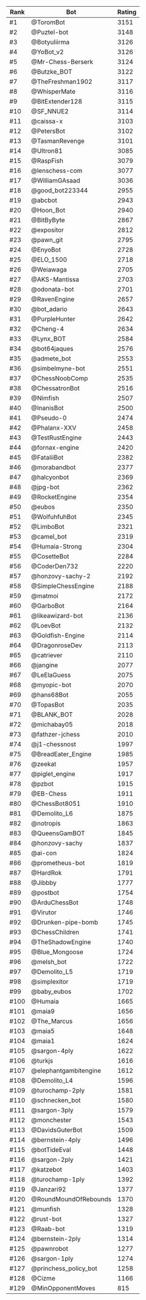 Rank|Bot|Rating
---|---|---
#1|@ToromBot|3151
#2|@Puztel-bot|3148
#3|@Botyuliirma|3126
#4|@YoBot_v2|3126
#5|@Mr-Chess-Berserk|3124
#6|@Butzke_BOT|3122
#7|@TheFreshman1902|3117
#8|@WhisperMate|3116
#9|@BitExtender128|3115
#10|@SF_NNUE2|3114
#11|@caissa-x|3103
#12|@PetersBot|3102
#13|@TasmanRevenge|3101
#14|@Ultron81|3085
#15|@RaspFish|3079
#16|@lenschess-com|3077
#17|@WilliamGAsaad|3036
#18|@good_bot223344|2955
#19|@abcbot|2943
#20|@Hoon_Bot|2940
#21|@BitByByte|2867
#22|@expositor|2812
#23|@pawn_git|2795
#24|@EnyoBot|2728
#25|@ELO_1500|2718
#26|@Weiawaga|2705
#27|@AKS-Mantissa|2703
#28|@odonata-bot|2701
#29|@RavenEngine|2657
#30|@bot_adario|2643
#31|@PurpleHunter|2642
#32|@Cheng-4|2634
#33|@Lynx_BOT|2584
#34|@bot64jaques|2576
#35|@admete_bot|2553
#36|@simbelmyne-bot|2551
#37|@ChessNoobComp|2535
#38|@ChessatronBot|2516
#39|@Nimfish|2507
#40|@InanisBot|2500
#41|@Pseudo-0|2474
#42|@Phalanx-XXV|2458
#43|@TestRustEngine|2443
#44|@fornax-engine|2420
#45|@FataliiBot|2382
#46|@morabandbot|2377
#47|@halcyonbot|2369
#48|@jpg-bot|2362
#49|@RocketEngine|2354
#50|@eubos|2350
#51|@WolfuhfuhBot|2345
#52|@LimboBot|2321
#53|@camel_bot|2319
#54|@Humaia-Strong|2304
#55|@CosetteBot|2284
#56|@CoderDen732|2220
#57|@honzovy-sachy-2|2192
#58|@SimpleChessEngine|2188
#59|@matmoi|2172
#60|@GarboBot|2164
#61|@likeawizard-bot|2136
#62|@LoevBot|2132
#63|@Goldfish-Engine|2114
#64|@DragonroseDev|2113
#65|@catriever|2110
#66|@jangine|2077
#67|@LeElaGuess|2075
#68|@myopic-bot|2070
#69|@hans68Bot|2055
#70|@TopasBot|2035
#71|@BLANK_BOT|2028
#72|@michabay05|2018
#73|@fathzer-jchess|2010
#74|@j1-chessnost|1997
#75|@BreadEater_Engine|1985
#76|@zeekat|1957
#77|@piglet_engine|1917
#78|@pzbot|1915
#79|@EB-Chess|1911
#80|@ChessBot8051|1910
#81|@Demolito_L6|1875
#82|@notropis|1863
#83|@QueensGamBOT|1845
#84|@honzovy-sachy|1837
#85|@ai-con|1824
#86|@prometheus-bot|1819
#87|@HardRok|1791
#88|@Jibbby|1777
#89|@postbot|1754
#90|@ArduChessBot|1748
#91|@Virutor|1746
#92|@Drunken-pipe-bomb|1745
#93|@ChessChildren|1741
#94|@TheShadowEngine|1740
#95|@Blue_Mongoose|1724
#96|@melsh_bot|1722
#97|@Demolito_L5|1719
#98|@simplexitor|1719
#99|@baby_eubos|1702
#100|@Humaia|1665
#101|@maia9|1656
#102|@The_Marcus|1656
#103|@maia5|1648
#104|@maia1|1624
#105|@sargon-4ply|1622
#106|@turkjs|1616
#107|@elephantgambitengine|1612
#108|@Demolito_L4|1596
#109|@turochamp-2ply|1581
#110|@schnecken_bot|1580
#111|@sargon-3ply|1579
#112|@monchester|1543
#113|@DavidsGuterBot|1509
#114|@bernstein-4ply|1496
#115|@botTideEval|1448
#116|@sargon-2ply|1421
#117|@katzebot|1403
#118|@turochamp-1ply|1392
#119|@Janzari92|1377
#120|@RoundMoundOfRebounds|1370
#121|@munfish|1328
#122|@rust-bot|1327
#123|@Raab-bot|1319
#124|@bernstein-2ply|1314
#125|@pawnrobot|1277
#126|@sargon-1ply|1274
#127|@princhess_policy_bot|1258
#128|@Cizme|1166
#129|@MinOpponentMoves|815
